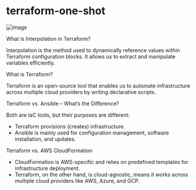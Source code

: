 # terraform-one-shot
![image](https://github.com/user-attachments/assets/e7c9f04c-d542-43ba-a025-113608f249fa)

What is Interpolation in Terraform?

Interpolation is the method used to dynamically reference values within Terraform configuration blocks. It allows us to extract and manipulate variables efficiently.

What is Terraform?

Terraform is an open-source tool that enables us to automate infrastructure across multiple cloud providers by writing declarative scripts.

Terraform vs. Ansible – What’s the Difference?

Both are IaC tools, but their purposes are different:

* Terraform provisions (creates) infrastructure.
* Ansible is mainly used for configuration management, software installation, and updates.

Terraform vs. AWS CloudFormation

* CloudFormation is AWS-specific and relies on predefined templates for infrastructure deployment.
* Terraform, on the other hand, is cloud-agnostic, means it works across multiple cloud providers like AWS, Azure, and GCP.
